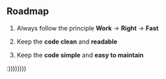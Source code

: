 ## Roadmap

1. Always follow the principle **Work** -> **Right** -> **Fast**

2. Keep the **code clean** and **readable**

3. Keep the **code simple** and **easy to maintain**

:))))))))



